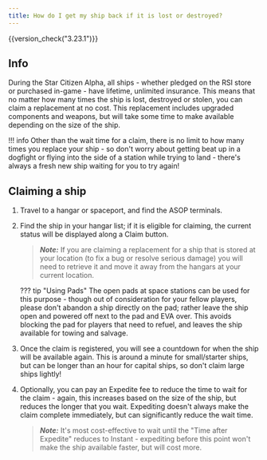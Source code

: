 ```yaml
---
title: How do I get my ship back if it is lost or destroyed?
---
```


{{version_check("3.23.1")}}

## Info

During the Star Citizen Alpha, all ships - whether pledged on the RSI store or
purchased in-game - have lifetime, unlimited insurance. This means that no
matter how many times the ship is lost, destroyed or stolen, you can claim a
replacement at no cost. This replacement includes upgraded components and
weapons, but will take some time to make available depending on the size of the
ship.

!!! info
    Other than the wait time for a claim, there is no limit to how many times
    you replace your ship - so don't worry about getting beat up in a dogfight
    or flying into the side of a station while trying to land - there's always
    a fresh new ship waiting for you to try again!

## Claiming a ship

1. Travel to a hangar or spaceport, and find the ASOP terminals.

1. Find the ship in your hangar list; if it is eligible for claiming, the
current status will be displayed along a Claim button.

    > ***Note:*** If you are claiming a replacement for a ship that is stored
    > at your location (to fix a bug or resolve serious damage) you will need to
    > retrieve it and move it away from the hangars at your current location.

    ??? tip "Using Pads"
        The open pads at space stations can be used for this purpose - though
        out of consideration for your fellow players, please don't abandon a
        ship directly on the pad; rather leave the ship open and powered off
        next to the pad and EVA over. This avoids blocking the pad for players
        that need to refuel, and leaves the ship available for towing and
        salvage.

1. Once the claim is registered, you will see a countdown for when the ship will
be available again. This is around a minute for small/starter ships, but can be
longer than an hour for capital ships, so don't claim large ships lightly!

1. Optionally, you can pay an Expedite fee to reduce the time to wait for the
claim - again, this increases based on the size of the ship, but reduces the
longer that you wait. Expediting doesn't always make the claim complete
immediately, but can significantly reduce the wait time.

    > ***Note:*** It's most cost-effective to wait until the "Time after
    Expedite" reduces to Instant - expediting before this point won't make the
    ship available faster, but will cost more.